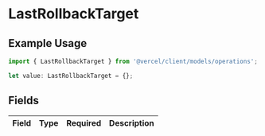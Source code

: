 # LastRollbackTarget

## Example Usage

```typescript
import { LastRollbackTarget } from '@vercel/client/models/operations';

let value: LastRollbackTarget = {};
```

## Fields

| Field | Type | Required | Description |
| ----- | ---- | -------- | ----------- |
